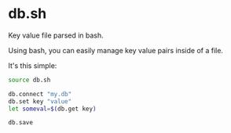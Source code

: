 # db.sh
Key value file parsed in bash.

Using bash, you can easily manage key value pairs inside of a file.

It's this simple:

```bash
source db.sh

db.connect "my.db"
db.set key "value"
let someval=$(db.get key)

db.save
```
